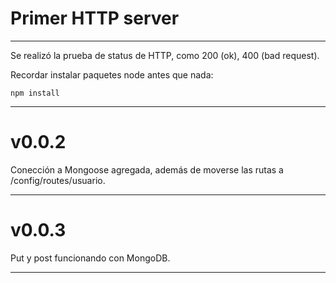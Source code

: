 # Primer HTTP server
---
Se realizó la prueba de status de HTTP, como 200 (ok),
400 (bad request).

Recordar instalar paquetes node antes que nada:
```
npm install
```
---
# v0.0.2  
Conección a Mongoose agregada, además de moverse las rutas a /config/routes/usuario.

---
# v0.0.3  
Put y post funcionando con MongoDB.  

---
